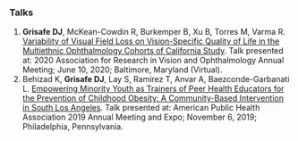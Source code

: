 ### Talks

1. **Grisafe DJ**, McKean-Cowdin R, Burkemper B, Xu B, Torres M, Varma R. [Variability of Visual Field Loss on Vision-Specific Quality of Life in the Multiethnic Ophthalmology Cohorts of California Study](https://youtu.be/4CV3XbQ4uRo). Talk presented at: 2020 Association for Research in Vision and Ophthalmology Annual Meeting; June 10, 2020; Baltimore, Maryland (Virtual). 
2. Behizad K, **Grisafe DJ**, Lay S, Ramirez T, Anvar A, Baezconde-Garbanati L. [Empowering Minority Youth as Trainers of Peer Health Educators for the Prevention of Childhood Obesity: A Community-Based Intervention in South Los Angeles](https://www.youtube.com/watch?v=1n0RUykv3QY). Talk presented at: American Public Health Association 2019 Annual Meeting and Expo; November 6, 2019; Philadelphia, Pennsylvania.